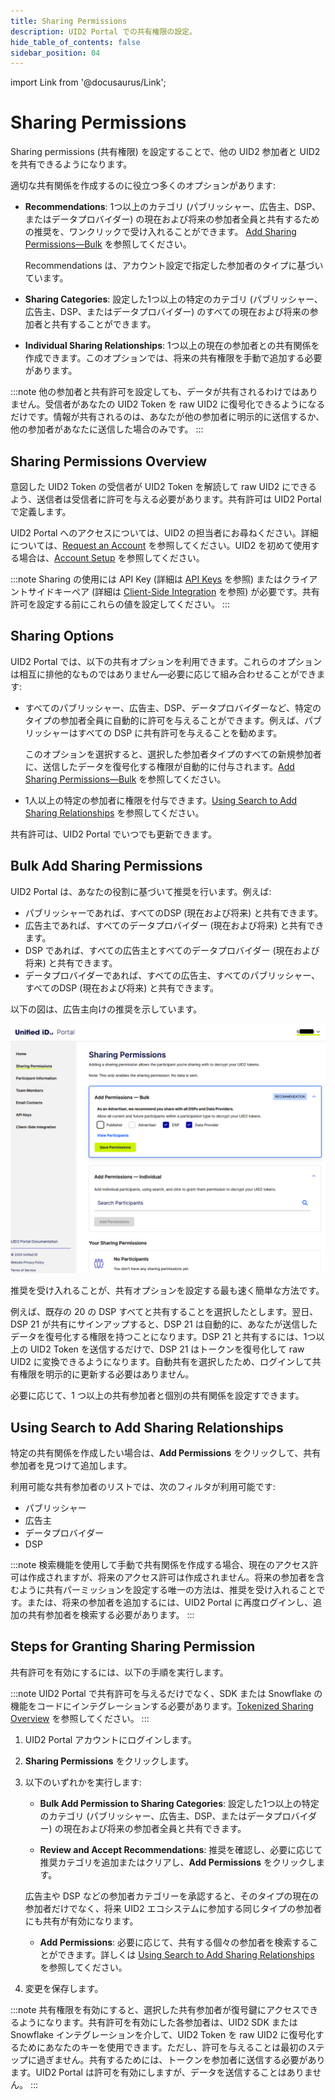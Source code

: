 ```yaml
---
title: Sharing Permissions
description: UID2 Portal での共有権限の設定。
hide_table_of_contents: false
sidebar_position: 04
---
```


import Link from '@docusaurus/Link';

# Sharing Permissions

Sharing permissions (共有権限) を設定することで、他の UID2 参加者と UID2 を共有できるようになります。

適切な共有関係を作成するのに役立つ多くのオプションがあります:

- **Recommendations**: 1つ以上のカテゴリ (パブリッシャー、広告主、DSP、またはデータプロバイダー) の現在および将来の参加者全員と共有するための推奨を、ワンクリックで受け入れることができます。 [Add Sharing Permissions&#8212;Bulk](#add-sharing-permissionsbulk) を参照してください。

  Recommendations は、アカウント設定で指定した参加者のタイプに基づいています。
- **Sharing Categories**: 設定した1つ以上の特定のカテゴリ (パブリッシャー、広告主、DSP、またはデータプロバイダー) のすべての現在および将来の参加者と共有することができます。
- **Individual Sharing Relationships**: 1つ以上の現在の参加者との共有関係を作成できます。このオプションでは、将来の共有権限を手動で追加する必要があります。

:::note
他の参加者と共有許可を設定しても、データが共有されるわけではありません。受信者があなたの UID2 Token を raw UID2 に復号化できるようになるだけです。情報が共有されるのは、あなたが他の参加者に明示的に送信するか、他の参加者があなたに送信した場合のみです。
:::

## Sharing Permissions Overview

意図した UID2 Token の受信者が UID2 Token を解読して raw UID2 にできるよう、送信者は受信者に許可を与える必要があります。共有許可は UID2 Portal で定義します。

UID2 Portal へのアクセスについては、UID2 の担当者にお尋ねください。詳細については、[Request an Account](portal-getting-started.md#request-an-account) を参照してください。UID2 を初めて使用する場合は、[Account Setup](../getting-started/gs-account-setup.md) を参照してください。

:::note
Sharing の使用には API Key (詳細は [API Keys](api-keys.md) を参照) またはクライアントサイドキーペア (詳細は [Client-Side Integration](client-side-integration.md) を参照) が必要です。共有許可を設定する前にこれらの値を設定してください。
:::

## Sharing Options

UID2 Portal では、以下の共有オプションを利用できます。これらのオプションは相互に排他的なものではありません&#8212;必要に応じて組み合わせることができます:

- すべてのパブリッシャー、広告主、DSP、データプロバイダーなど、特定のタイプの参加者全員に自動的に許可を与えることができます。例えば、パブリッシャーはすべての DSP に共有許可を与えることを勧めます。

  このオプションを選択すると、選択した参加者タイプのすべての新規参加者に、送信したデータを復号化する権限が自動的に付与されます。[Add Sharing Permissions&#8212;Bulk](#add-sharing-permissionsbulk) を参照してください。

- 1人以上の特定の参加者に権限を付与できます。[Using Search to Add Sharing Relationships](#using-search-to-add-sharing-relationships) を参照してください。
 
共有許可は、UID2 Portal でいつでも更新できます。

## Bulk Add Sharing Permissions

UID2 Portal は、あなたの役割に基づいて推奨を行います。例えば:
- パブリッシャーであれば、すべてのDSP (現在および将来) と共有できます。
- 広告主であれば、すべてのデータプロバイダー (現在および将来) と共有できます。
- DSP であれば、すべての広告主とすべてのデータプロバイダー (現在および将来) と共有できます。
- データプロバイダーであれば、すべての広告主、すべてのパブリッシャー、すべてのDSP (現在および将来) と共有できます。 

以下の図は、広告主向けの推奨を示しています。

![UID2 Portal, Sharing Permissions page, Recommendations (Advertiser)](images/portal-sharing-permissions.png)

推奨を受け入れることが、共有オプションを設定する最も速く簡単な方法です。

例えば、既存の 20 の DSP すべてと共有することを選択したとします。翌日、DSP 21 が共有にサインアップすると、DSP 21 は自動的に、あなたが送信したデータを復号化する権限を持つことになります。DSP 21 と共有するには、1つ以上の UID2 Token を送信するだけで、DSP 21 はトークンを復号化して raw UID2 に変換できるようになります。自動共有を選択したため、ログインして共有権限を明示的に更新する必要はありません。

必要に応じて、1 つ以上の共有参加者と個別の共有関係を設定すできます。

## Using Search to Add Sharing Relationships

特定の共有関係を作成したい場合は、**Add Permissions** をクリックして、共有参加者を見つけて追加します。

利用可能な共有参加者のリストでは、次のフィルタが利用可能です:
- パブリッシャー
- 広告主
- データプロバイダー
- DSP

:::note
検索機能を使用して手動で共有関係を作成する場合、現在のアクセス許可は作成されますが、将来のアクセス許可は作成されません。将来の参加者を含むように共有パーミッションを設定する唯一の方法は、推奨を受け入れることです。または、将来の参加者を追加するには、UID2 Portal に再度ログインし、追加の共有参加者を検索する必要があります。
:::

## Steps for Granting Sharing Permission

共有許可を有効にするには、以下の手順を実行します。

:::note
UID2 Portal で共有許可を与えるだけでなく、SDK または Snowflake の機能をコードにインテグレーションする必要があります。[Tokenized Sharing Overview](../sharing/sharing-tokenized-overview.md) を参照してください。
:::

1. UID2 Portal アカウントにログインします。
1. **Sharing Permissions** をクリックします。
1. 以下のいずれかを実行します:

   - **Bulk Add Permission to Sharing Categories**: 設定した1つ以上の特定のカテゴリ (パブリッシャー、広告主、DSP、またはデータプロバイダー) の現在および将来の参加者全員と共有できます。

   - **Review and Accept Recommendations**: 推奨を確認し、必要に応じて推奨カテゴリを追加またはクリアし、**Add Permissions** をクリックします。

    広告主や DSP などの参加者カテゴリーを承認すると、そのタイプの現在の参加者だけでなく、将来 UID2 エコシステムに参加する同じタイプの参加者にも共有が有効になります。
   
   - **Add Permissions**: 必要に応じて、共有する個々の参加者を検索することができます。詳しくは [Using Search to Add Sharing Relationships](#using-search-to-add-sharing-relationships) を参照してください。
1. 変更を保存します。

:::note
共有権限を有効にすると、選択した共有参加者が復号鍵にアクセスできるようになります。共有許可を有効にした各参加者は、UID2 SDK または Snowflake インテグレーションを介して、UID2 Token を raw UID2 に復号化するためにあなたのキーを使用できます。ただし、許可を与えることは最初のステップに過ぎません。共有するためには、トークンを参加者に送信する必要があります。UID2 Portal は許可を有効にしますが、データを送信することはありません。
:::
